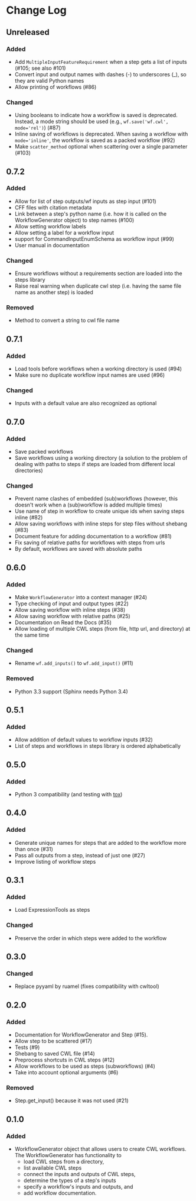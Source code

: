 # Change Log

## Unreleased

### Added

* Add `MultipleInputFeatureRequirement` when a step gets a list of inputs (#105; see also #101)
* Convert input and output names with dashes (-) to underscores (\_), so they are valid Python names
* Allow printing of workflows (#86)

### Changed

* Using booleans to indicate how a workflow is saved is deprecated. Instead, a mode string should be used (e.g., `wf.save('wf.cwl', mode='rel')`) (#87)
* Inline saving of workflows is deprecated. When saving a workflow with `mode='inline'`, the workflow is saved as a packed workflow (#92)
* Make `scatter_method` optional when scattering over a single parameter (#103)

## 0.7.2

### Added

* Allow for list of step outputs/wf inputs as step input (#101)
* CFF files with citation metadata
* Link between a step's python name (i.e. how it is called on the WorkflowGenerator object) to step names (#100)
* Allow setting workflow labels
* Allow setting a label for a workflow input
* support for CommandInputEnumSchema as workflow input (#99)
* User manual in documentation

### Changed

* Ensure workflows without a requirements section are loaded into the steps library
* Raise real warning when duplicate cwl step (i.e. having the same file name as another step) is loaded

### Removed

* Method to convert a string to cwl file name

## 0.7.1

### Added

* Load tools before workflows when a working directory is used (#94)
* Make sure no duplicate workflow input names are used (#96)

### Changed

* Inputs with a default value are also recognized as optional

## 0.7.0

### Added

* Save packed workflows
* Save workflows using a working directory (a solution to the problem of dealing with paths to steps if steps are loaded from different local directories)

### Changed

* Prevent name clashes of embedded (sub)workflows (however, this doesn't work when a (sub)workflow is added multiple times)
* Use name of step in workflow to create unique ids when saving steps inline (#82)
* Allow saving workflows with inline steps for step files without shebang (#83)
* Document feature for adding documentation to a workflow (#81)
* Fix saving of relative paths for workflows with steps from urls
* By default, workflows are saved with absolute paths

## 0.6.0

### Added

* Make `WorkflowGenerator` into a context manager (#24)
* Type checking of input and output types (#22)
* Allow saving workflow with inline steps (#38)
* Allow saving workflow with relative paths (#25)
* Documentation on Read the Docs (#35)
* Allow loading of multiple CWL steps (from file, http url, and directory) at the same time

### Changed

* Rename `wf.add_inputs()` to `wf.add_input()` (#11)

### Removed

* Python 3.3 support (Sphinx needs Python 3.4)

## 0.5.1

### Added

* Allow addition of default values to workflow inputs (#32)
* List of steps and workflows in steps library is ordered alphabetically

## 0.5.0

### Added

* Python 3 compatibility (and testing with [tox](https://tox.readthedocs.io/en/latest/))

## 0.4.0

### Added

* Generate unique names for steps that are added to the workflow more than once (#31)
* Pass all outputs from a step, instead of just one (#27)
* Improve listing of workflow steps

## 0.3.1

### Added

* Load ExpressionTools as steps

### Changed

* Preserve the order in which steps were added to the workflow

## 0.3.0

### Changed

* Replace pyyaml by ruamel (fixes compatibility with cwltool)

## 0.2.0

### Added

* Documentation for WorkflowGenerator and Step (#15).
* Allow step to be scattered (#17)
* Tests (#9)
* Shebang to saved CWL file (#14)
* Preprocess shortcuts in CWL steps (#12)
* Allow workflows to be used as steps (subworkflows) (#4)
* Take into account optional arguments (#6)

### Removed

* Step.get_input() because it was not used (#21)

## 0.1.0

### Added

* WorkflowGenerator object that allows users to create CWL workflows. The WorkflowGenerator has functionality to
  * load CWL steps from a directory,
  * list available CWL steps
  * connect the inputs and outputs of CWL steps,
  * determine the types of a step's inputs
  * specify a workflow's inputs and outputs, and
  * add workflow documentation.
